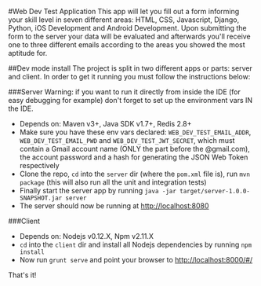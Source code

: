 #Web Dev Test Application
This app will let you fill out a form informing your skill level in seven different areas: HTML, CSS, Javascript, Django, Python, iOS Development and Android Development. Upon submitting the form to the server your data will be evaluated and afterwards you'll receive one to three different emails according to the areas you showed the most aptitude for.

##Dev mode install
The project is split in two different apps or parts: server and client. In order to get it running you must follow the instructions below:

###Server
Warning: if you want to run it directly from inside the IDE (for easy debugging for example) don't forget to set up the environment vars IN the IDE.
* Depends on: Maven v3+, Java SDK v1.7+, Redis 2.8+
* Make sure you have these env vars declared: `WEB_DEV_TEST_EMAIL_ADDR`, `WEB_DEV_TEST_EMAIL_PWD` and `WEB_DEV_TEST_JWT_SECRET`, which must contain a Gmail account name (ONLY the part before the @gmail.com), the account password and a hash for generating the JSON Web Token respectively
* Clone the repo, `cd` into the `server` dir (where the `pom.xml` file is), run `mvn package` (this will also run all the unit and integration tests)
* Finally start the server app by running `java -jar target/server-1.0.0-SNAPSHOT.jar server`
* The server should now be running at [http://localhost:8080](http://localhost:8080)

###Client
* Depends on: Nodejs v0.12.X, Npm v2.11.X
* `cd` into the `client` dir and install all Nodejs dependencies by running `npm install`
* Now run `grunt serve` and point your browser to [http://localhost:8000/#/](http://localhost:8000/#/)

That's it!
